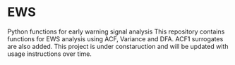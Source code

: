 # EWS
Python functions for early warning signal analysis
This repository contains functions for EWS analysis using ACF, Variance and DFA.
ACF1 surrogates are also added.
This project is under constaruction and will be updated with usage instructions over time.

